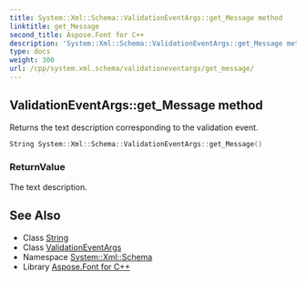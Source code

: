```yaml
---
title: System::Xml::Schema::ValidationEventArgs::get_Message method
linktitle: get_Message
second_title: Aspose.Font for C++
description: 'System::Xml::Schema::ValidationEventArgs::get_Message method. Returns the text description corresponding to the validation event in C++.'
type: docs
weight: 300
url: /cpp/system.xml.schema/validationeventargs/get_message/
---
```

## ValidationEventArgs::get_Message method


Returns the text description corresponding to the validation event.

```cpp
String System::Xml::Schema::ValidationEventArgs::get_Message()
```


### ReturnValue

The text description.

## See Also

* Class [String](../../../system/string/)
* Class [ValidationEventArgs](../)
* Namespace [System::Xml::Schema](../../)
* Library [Aspose.Font for C++](../../../)
